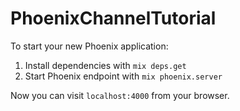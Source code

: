 # PhoenixChannelTutorial

To start your new Phoenix application:

1. Install dependencies with `mix deps.get`
2. Start Phoenix endpoint with `mix phoenix.server`

Now you can visit `localhost:4000` from your browser.

